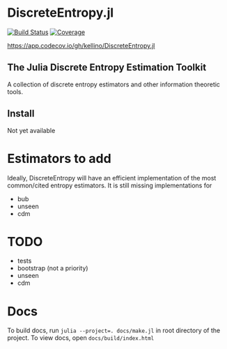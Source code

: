 # DiscreteEntropy.jl

[![Build Status](https://github.com/kellino/DiscreteEntropy.jl/actions/workflows/CI.yml/badge.svg?branch=main)](https://github.com/kellino/DiscreteEntropy.jl/actions/workflows/CI.yml?query=branch%3Amain)
[![Coverage](https://codecov.io/gh/kellino/DiscreteEntropy.jl/branch/main/graph/badge.svg)](https://codecov.io/gh/kellino/DiscreteEntropy.jl)

https://app.codecov.io/gh/kellino/DiscreteEntropy.jl

## The Julia Discrete Entropy Estimation Toolkit

A collection of discrete entropy estimators and other information theoretic tools. 

## Install 

Not yet available

# Estimators to add
Ideally, DiscreteEntropy will have an efficient implementation of the most common/cited entropy estimators. It is
still missing implementations for 

+ bub
+ unseen
+ cdm


# TODO
+ tests
+ bootstrap (not a priority)
+ unseen
+ cdm

# Docs
  To build docs, run ``julia --project=. docs/make.jl`` in root directory of the project.
  To view docs, open ``docs/build/index.html``
